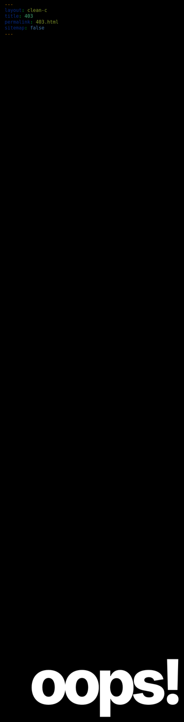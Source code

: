 ```yaml
---
layout: clean-c
title: 403
permalink: 403.html
sitemap: false
---
```


<style>
html, body {
  font-size: 18px;
  line-height: 28px;
  scroll-behavior: smooth;
  background: black !important;
  color: white;
}

h1 {
  letter-spacing: -15px;
  color: white;
  text-align: center;
  font-size: 200px;
  font-weight: 800;
  line-height: 200px;
  }
p {
  margin: 75px 0;
  color: white;
  }
a {
  color: white;
  }

.all {
    perspective: 1px;
    transform-style: preserve-3d;
    height: 100vh;
    overflow-x: hidden;
    overflow-y: scroll;
    }
.parallax {
    display: flex;
    flex: 1 0 auto;
    position: relative;
    z-index: -1;
    height: 100vh;
    justify-content: center;
    align-items: center;
    transform: translateZ(-1px) scale(2);
    /*background: url('https://1.bp.blogspot.com/-LwfFzkkhXVQ/XG_rUSv54CI/AAAAAAAATuw/dWETw-yutagZu7Dg2FMdrC_zQm2_UnScACKgBGAs/s1600/3542.jpg');*/
    background-color: black;
    }    
.conteudo {
    position: relative;
    display: block;
    z-index: 1;
    background: black;
    }
.texto {
    max-width: 750px;
    margin: 0 auto;
    padding: 75px 0;
    }
.rodape {
  color:#585858;
  font-size:10px;
  padding-bottom:12px;
  }
.rodape a {
  color:#6c6c6c;
  border-bottom-color:#6c6c6c;
  }
</style>

<div class="all">
  <div class="parallax">
    <h1 style="text-shadow: 2px 2px 5px black;">oops!</h1>
  </div>
  <div class="conteudo">
    <div class="texto">
      <p style="text-align:center;"><img src="{{ "/assets/skull.png" | absolute_url }}" alt="OS POSITIVOS" width="200" /></p>
      <p><strong>Procuras a Origem? Chegas tarde</strong>, e em boa verdade, em algumas coisas não há como voltar atrás. E de mais verdades absolutas: há-as para todos os gostos. Tens a absoluta-certeza da verdade que aqui te trás hoje?</p>
    </div>
    <p class="rodape">Foto <i>rippada</i> do <a href="https://www.theguardian.com/lifeandstyle/2019/feb/09/me-and-my-vulva-100-women-reveal-all-photographs" target="_blank">The Guardian</a>. Excepto se o <i><b>link tax</b></i> se aplicar, nesse caso não sabemos de onde veio ou como chegou ao mundo.</p>
  </div>
</div>
